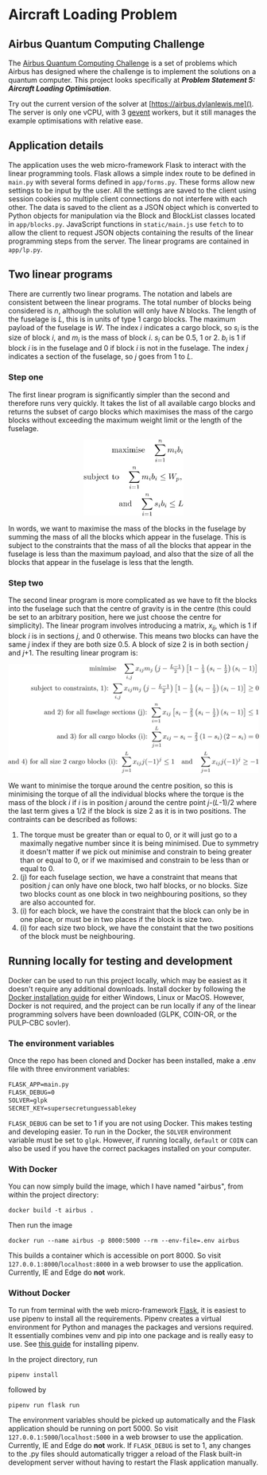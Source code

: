 # Aircraft Loading Problem
## Airbus Quantum Computing Challenge
The [Airbus Quantum Computing Challenge](https://www.airbus.com/innovation/airbus-quantum-computing-challenge/Problem-statements.html) is a set of problems which Airbus has designed where the challenge is to implement the solutions on a quantum computer. This project looks specifically at ***Problem Statement 5: Aircraft Loading Optimisation***. 

Try out the current version of the solver at [https://airbus.dylanlewis.me](). The server is only one vCPU, with 3 [gevent](http://www.gevent.org/index.html) workers, but it still manages the example optimisations with relative ease.

## Application details
The application uses the web micro-framework Flask to interact with the linear programming tools. Flask allows a simple index route to be defined in `main.py` with several forms defined in `app/forms.py`. These forms allow new settings to be input by the user. All the settings are saved to the client using session cookies so multiple client connections do not interfere with each other. The data is saved to the client as a JSON object which is converted to Python objects for manipulation via the Block and BlockList classes located in `app/blocks.py`. JavaScript functions in `static/main.js` use `fetch` to to allow the client to request JSON objects containing the results of the linear programming steps from the server. The linear programs are contained in `app/lp.py`. 

## Two linear programs
There are currently two linear programs. The notation and labels are consistent between the linear programs. The total number of blocks being considered is *n*, although the solution will only have *N* blocks. The length of the fuselage is *L*, this is in units of type 1 cargo blocks. The maximum payload of the fuselage is *W*. The index *i* indicates a cargo block, so *s<sub>i</sub>* is the size of block *i*, and *m<sub>i</sub>* is the mass of block *i*. *s<sub>i</sub>* can be 0.5, 1 or 2. *b<sub>i</sub>* is 1 if block *i* is in the fuselage and 0 if block *i* is not in the fuselage. The index *j* indicates a section of the fuselage, so *j* goes from 1 to *L*. 

### Step one
The first linear program is significantly simpler than the second and therefore runs very quickly. It takes the list of all available cargo blocks and returns the subset of cargo blocks which maximises the mass of the cargo blocks without exceeding the maximum weight limit or the length of the fuselage. 
<div align="center">
<img src="tex/step_one_maths.png" alt="tex/step_one_maths.png" width="200" />
</div>
<!--$$ \textrm{maximise} \quad \sum_{i=1}^{n}m_ib_i  
   \\  \textrm{subject to} \quad \sum_{i=1}^{n}m_ib_i \leq W_p ,
   \\ \textrm{and} \quad \sum_{i=1}^{n}s_ib_i \leq L $$-->

In words, we want to maximise the mass of the blocks in the fuselage by summing the mass of all the blocks which appear in the fuselage. This is subject to the constraints that the mass of all the blocks that appear in the fuselage is less than the maximum payload, and also that the size of all the blocks that appear in the fuselage is less that the length.

### Step two
The second linear program is more complicated as we have to fit the blocks into the fuselage such that the centre of gravity is in the centre (this could be set to an arbitrary position, here we just choose the centre for simplicity). The linear program involves introducing a matrix, *x<sub>ij</sub>*, which is 1 if block *i* is in sections *j*, and 0 otherwise. This means two blocks can have the same *j* index if they are both size 0.5. A block of size 2 is in both section *j* and *j*+1. The resulting linear program is:

<div align="center">
<img src="tex/step_two_maths.png" alt="tex/step_two_maths.png" width="600" />
</div>

<!--$$ \textrm{minimise} \quad \sum_{i,j}x_{ij}m_j\left(j-\tfrac{L-1}{2}\right) \left[1-\tfrac{1}{3}\left(s_i-\tfrac{1}{2}\right)\left(s_i-1\right)\right]
    \\ \textrm{subject to constraints, 1): } \sum_{i,j}x_{ij}m_j\left(j-\tfrac{L-1}{2}\right) \left[1-\tfrac{1}{3}\left(s_i-\tfrac{1}{2}\right)\left(s_i-1\right)\right] \geq 0
    \\ \textrm{and 2) for all fuselage sections (j):  } \sum_{i=1}^{n}x_{ij}\left[s_i-\tfrac{2}{3}\left(s_i-\tfrac{1}{2}\right)\left(s_i-1\right)\right] \leq 1 
    \\ \textrm{and 3) for all cargo blocks (i):  } \sum_{j=1}^{L}x_{ij} - s_i - \tfrac{2}{3}\left(1-s_i\right)\left(2-s_i\right)= 0
    \\ \textrm{and 4) for all size 2 cargo blocks (i):  } \sum_{j=1}^{L}x_{ij}j(-1)^j \leq 1 \quad \textrm{and} \quad \sum_{j=1}^{L}x_{ij}j(-1)^j \geq -1 $$-->

We want to minimise the torque around the centre position, so this is minimising the torque of all the individual blocks where the torque is the mass of the block *i* if *i* is in position *j* around the centre point *j*-(*L*-1)/2 <!--$\left(j-\tfrac{L-1}{2}\right)$-->where the last term gives a 1/2<!--$\tfrac{1}{2}$--> if the block is size 2 as it is in two positions. The contraints can be described as follows:

1) The torque must be greater than or equal to 0, or it will just go to a maximally negative number since it is being minimised. Due to symmetry it doesn't matter if we pick out minimise and constrain to being greater than or equal to 0, or if we maximised and constrain to be less than or equal to 0.
2) (j) for each fuselage section, we have a constraint that means that position *j* can only have one block, two half blocks, or no blocks. Size two blocks count as one block in two neighbouring positions, so they are also accounted for.
3) (i) for each block, we have the constraint that the block can only be in one place, or must be in two places if the block is size two.
4) (i) for each size two block, we have the constaint that the two positions of the block must be neighbouring.

## Running locally for testing and development
Docker can be used to run this  project locally, which may be easiest as it doesn't require any additional downloads. Install docker by following the [Docker installation guide](https://docs.docker.com/install/) for either Windows, Linux or MacOS. However, Docker is not required, and the project can be run locally if any of the linear programming solvers have been downloaded (GLPK, COIN-OR, or the PULP-CBC sovler).

### The environment variables
Once the repo has been cloned and Docker has been installed, make a .env file with three environment variables:
```
FLASK_APP=main.py
FLASK_DEBUG=0
SOLVER=glpk
SECRET_KEY=supersecretunguessablekey
```
`FLASK_DEBUG` can be set to 1 if you are not using Docker. This makes testing and developing easier. To run in the Docker, the `SOLVER` environment variable must be set to `glpk`. However, if running locally, `default` or `COIN` can also be used if you have the correct packages installed on your computer.

### With Docker
You can now simply build the image, which I have named "airbus", from within the project directory: 
```
docker build -t airbus .
```
Then run the image 
```
docker run --name airbus -p 8000:5000 --rm --env-file=.env airbus
```
This builds a container which is accessible on port 8000. So visit `127.0.0.1:8000`/`localhost:8000` in a web browser to use the application. Currently, IE and Edge do **not** work. 

### Without Docker
To run from terminal with the web micro-framework [Flask](http://flask.pocoo.org/), it is easiest to use pipenv to install all the requirements. Pipenv creates a virtual environment for Python and manages the packages and versions required. It essentially combines venv and pip into one package and is really easy to use. See [this guide](https://pipenv.readthedocs.io/en/latest/install/) for installing pipenv. 

In the project directory, run 
```
pipenv install
```
followed by
```
pipenv run flask run
```
The environment variables should be picked up automatically and the Flask application should be running on port 5000. So visit `127.0.0.1:5000`/`localhost:5000` in a web browser to use the application. Currently, IE and Edge do **not** work. If `FLASK_DEBUG` is set to 1, any changes to the .py files should automatically trigger a reload of the Flask built-in development server without having to restart the Flask application manually. 